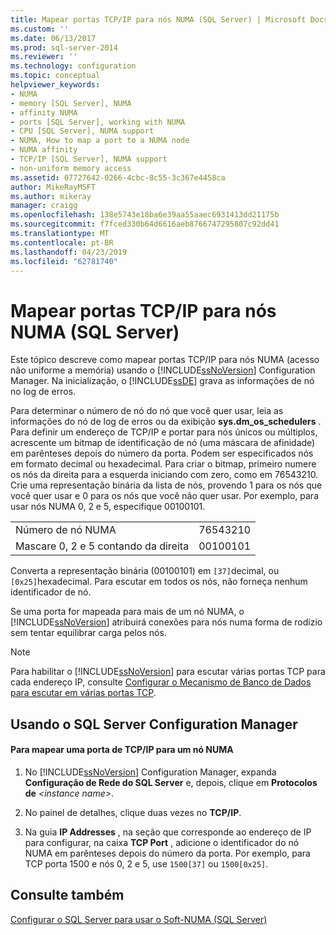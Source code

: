 ```yaml
---
title: Mapear portas TCP/IP para nós NUMA (SQL Server) | Microsoft Docs
ms.custom: ''
ms.date: 06/13/2017
ms.prod: sql-server-2014
ms.reviewer: ''
ms.technology: configuration
ms.topic: conceptual
helpviewer_keywords:
- NUMA
- memory [SQL Server], NUMA
- affinity NUMA
- ports [SQL Server], working with NUMA
- CPU [SQL Server], NUMA support
- NUMA, How to map a port to a NUMA node
- NUMA affinity
- TCP/IP [SQL Server], NUMA support
- non-uniform memory access
ms.assetid: 07727642-0266-4cbc-8c55-3c367e4458ca
author: MikeRayMSFT
ms.author: mikeray
manager: craigg
ms.openlocfilehash: 138e5743e18ba6e39aa55aaec6931413dd21175b
ms.sourcegitcommit: f7fced330b64d6616aeb8766747295807c92dd41
ms.translationtype: MT
ms.contentlocale: pt-BR
ms.lasthandoff: 04/23/2019
ms.locfileid: "62781740"
---
```

# <a name="map-tcp-ip-ports-to-numa-nodes-sql-server"></a>Mapear portas TCP/IP para nós NUMA (SQL Server)
  Este tópico descreve como mapear portas TCP/IP para nós NUMA (acesso não uniforme a memória) usando o [!INCLUDE[ssNoVersion](../../includes/ssnoversion-md.md)] Configuration Manager. Na inicialização, o [!INCLUDE[ssDE](../../includes/ssde-md.md)] grava as informações de nó no log de erros.  
  
 Para determinar o número de nó do nó que você quer usar, leia as informações do nó de log de erros ou da exibição **sys.dm_os_schedulers** . Para definir um endereço de TCP/IP e portar para nós únicos ou múltiplos, acrescente um bitmap de identificação de nó (uma máscara de afinidade) em parênteses depois do número da porta. Podem ser especificados nós em formato decimal ou hexadecimal. Para criar o bitmap, primeiro numere os nós da direita para a esquerda iniciando com zero, como em 76543210. Crie uma representação binária da lista de nós, provendo 1 para os nós que você quer usar e 0 para os nós que você não quer usar. Por exemplo, para usar nós NUMA 0, 2 e 5, especifique 00100101.  
  
|||  
|-|-|  
|Número de nó NUMA|76543210|  
|Mascare 0, 2 e 5 contando da direita|00100101|  
  
 Converta a representação binária (00100101) em `[37]`decimal, ou `[0x25]`hexadecimal. Para escutar em todos os nós, não forneça nenhum identificador de nó.  
  
 Se uma porta for mapeada para mais de um nó NUMA, o [!INCLUDE[ssNoVersion](../../includes/ssnoversion-md.md)] atribuirá conexões para nós numa forma de rodízio sem tentar equilibrar carga pelos nós.  
  
> [!NOTE]  
>  Para habilitar o [!INCLUDE[ssNoVersion](../../includes/ssnoversion-md.md)] para escutar várias portas TCP para cada endereço IP, consulte [Configurar o Mecanismo de Banco de Dados para escutar em várias portas TCP](configure-the-database-engine-to-listen-on-multiple-tcp-ports.md).  
  
##  <a name="SSMSProcedure"></a> Usando o SQL Server Configuration Manager  
  
#### <a name="to-map-a-tcpip-port-to-a-numa-node"></a>Para mapear uma porta de TCP/IP para um nó NUMA  
  
1.  No [!INCLUDE[ssNoVersion](../../includes/ssnoversion-md.md)] Configuration Manager, expanda **Configuração de Rede do SQL Server** e, depois, clique em **Protocolos de** *\<instance name>*.  
  
2.  No painel de detalhes, clique duas vezes no **TCP/IP**.  
  
3.  Na guia **IP Addresses** , na seção que corresponde ao endereço de IP para configurar, na caixa **TCP Port** , adicione o identificador do nó NUMA em parênteses depois do número da porta. Por exemplo, para TCP porta 1500 e nós 0, 2 e 5, use `1500[37]` ou `1500[0x25]`.  
  
## <a name="see-also"></a>Consulte também  
 [Configurar o SQL Server para usar o Soft-NUMA &#40;SQL Server&#41;](soft-numa-sql-server.md)  
  
  
